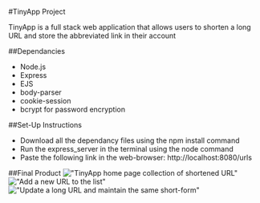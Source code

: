 #TinyApp Project

TinyApp is a full stack web application that allows users to shorten a long URL and store the abbreviated link in their account

##Dependancies

- Node.js
- Express
- EJS
- body-parser
- cookie-session
- bcrypt for password encryption

##Set-Up Instructions

- Download all the dependancy files using the npm install command
- Run the express_server in the terminal using the node command
- Paste the following link in the web-browser: http://localhost:8080/urls


##Final Product
!["TinyApp home page collection of shortened URL"](Tiny-App/docs/home.png)
!["Add a new URL to the list"](Tiny-App/docs/addurl.png)
!["Update a long URL and maintain the same short-form"](Tiny-App/docs/update.png])








